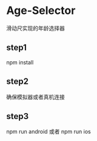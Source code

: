 # Age-Selector
滑动尺实现的年龄选择器
## step1
npm install
## step2
确保模拟器或者真机连接
## step3
npm run android 或者  npm run ios
